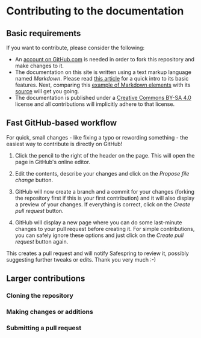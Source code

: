 # Contributing to the documentation

## Basic requirements

If you want to contribute, please consider the following:

* An [account on GitHub.com][gh] is needed in order to fork this repository and
  make changes to it.
* The documentation on this site is written using a text markup language named
  *Markdown*. Please read [this article][md] for a quick intro to its basic
  features. Next, comparing this [example of Markdown elements][mdex] with its
  [source][mdexsource] will get you going.
* The documentation is published under a [Creative Commons BY-SA 4.0][ccsa4]
  license and all contributions will implicitly adhere to that license.

[gh]:https://help.github.com/articles/signing-up-for-a-new-github-account
[md]: https://guides.github.com/features/mastering-markdown/
[mdex]: https://squidfunk.github.io/mkdocs-material/specimen/
[mdexsource]: https://raw.githubusercontent.com/squidfunk/mkdocs-material/master/docs/specimen.md
[ccsa4]: http://creativecommons.org/licenses/by-sa/4.0/

## Fast GitHub-based workflow

For quick, small changes - like fixing a typo or rewording something - the
easiest way to contribute is directly on GitHub!

1. Click the pencil to the right of the header on the page. This will open the
   page in GitHub's online editor.

1. Edit the contents, describe your changes and click on the *Propose file
   change* button.

1. GitHub will now create a branch and a commit for your changes (forking the
   repository first if this is your first contribution) and it will also
   display a preview of your changes. If everything is correct, click on the
   *Create pull request* button.

1. GitHub will display a new page where you can do some last-minute changes to
   your pull request before creating it. For simple contributions, you can
   safely ignore these options and just click on the *Create pull request*
   button again.

This creates a pull request and will notify Safespring to review it, possibly
suggesting further tweaks or edits. Thank you very much :-)

## Larger contributions

### Cloning the repository

### Making changes or additions

### Submitting a pull request
